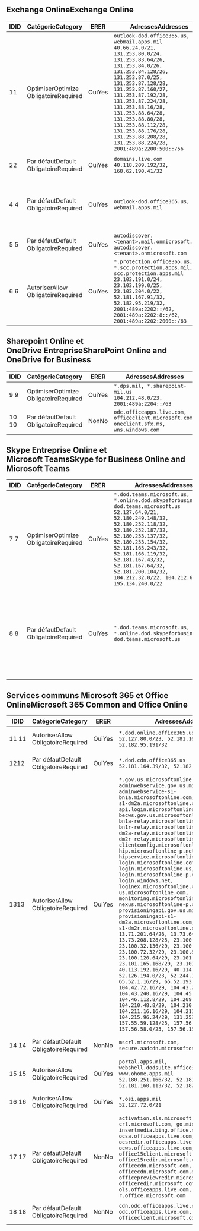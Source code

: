 <!--THIS FILE IS AUTOMATICALLY GENERATED. MANUAL CHANGES WILL BE OVERWRITTEN.-->
<!--Please contact the Office 365 Endpoints team with any questions.-->
<!--USGovDoD endpoints version 2018082900-->
<!--File generated 2018-09-28 14:38:18.5431-->

## <a name="exchange-online"></a><span data-ttu-id="640e7-101">Exchange Online</span><span class="sxs-lookup"><span data-stu-id="640e7-101">Exchange Online</span></span>

<span data-ttu-id="640e7-102">ID</span><span class="sxs-lookup"><span data-stu-id="640e7-102">ID</span></span> | <span data-ttu-id="640e7-103">Catégorie</span><span class="sxs-lookup"><span data-stu-id="640e7-103">Category</span></span> | <span data-ttu-id="640e7-104">ER</span><span class="sxs-lookup"><span data-stu-id="640e7-104">ER</span></span> | <span data-ttu-id="640e7-105">Adresses</span><span class="sxs-lookup"><span data-stu-id="640e7-105">Addresses</span></span> | <span data-ttu-id="640e7-106">Ports</span><span class="sxs-lookup"><span data-stu-id="640e7-106">Ports</span></span>
-- | -------------------- | --- | ---------------------------------------------------------------------------------------------------------------------------------------------------------------------------------------------------------------------------------------------------------------------------------------------------------------------------------------------------------------------------------------------- | -------------------------------
<span data-ttu-id="640e7-107">1</span><span class="sxs-lookup"><span data-stu-id="640e7-107">1</span></span> | <span data-ttu-id="640e7-108">Optimiser</span><span class="sxs-lookup"><span data-stu-id="640e7-108">Optimize</span></span><BR><span data-ttu-id="640e7-109">Obligatoire</span><span class="sxs-lookup"><span data-stu-id="640e7-109">Required</span></span> | <span data-ttu-id="640e7-110">Oui</span><span class="sxs-lookup"><span data-stu-id="640e7-110">Yes</span></span> | `outlook-dod.office365.us, webmail.apps.mil`<BR>`40.66.24.0/21, 131.253.80.0/24, 131.253.83.64/26, 131.253.84.0/26, 131.253.84.128/26, 131.253.87.0/25, 131.253.87.128/28, 131.253.87.160/27, 131.253.87.192/28, 131.253.87.224/28, 131.253.88.16/28, 131.253.88.64/28, 131.253.88.80/28, 131.253.88.112/28, 131.253.88.176/28, 131.253.88.208/28, 131.253.88.224/28, 2001:489a:2200:500::/56` | <span data-ttu-id="640e7-111">**TCP :** 443, 80</span><span class="sxs-lookup"><span data-stu-id="640e7-111">**TCP:** 443, 80</span></span>
<span data-ttu-id="640e7-112">2</span><span class="sxs-lookup"><span data-stu-id="640e7-112">2</span></span> | <span data-ttu-id="640e7-113">Par défaut</span><span class="sxs-lookup"><span data-stu-id="640e7-113">Default</span></span><BR><span data-ttu-id="640e7-114">Obligatoire</span><span class="sxs-lookup"><span data-stu-id="640e7-114">Required</span></span> | <span data-ttu-id="640e7-115">Oui</span><span class="sxs-lookup"><span data-stu-id="640e7-115">Yes</span></span> | `domains.live.com`<BR>`40.118.209.192/32, 168.62.190.41/32` | <span data-ttu-id="640e7-116">**TCP :** 443, 80</span><span class="sxs-lookup"><span data-stu-id="640e7-116">**TCP:** 443, 80</span></span>
<span data-ttu-id="640e7-117">4 </span><span class="sxs-lookup"><span data-stu-id="640e7-117">4</span></span> | <span data-ttu-id="640e7-118">Par défaut</span><span class="sxs-lookup"><span data-stu-id="640e7-118">Default</span></span><BR><span data-ttu-id="640e7-119">Obligatoire</span><span class="sxs-lookup"><span data-stu-id="640e7-119">Required</span></span> | <span data-ttu-id="640e7-120">Oui</span><span class="sxs-lookup"><span data-stu-id="640e7-120">Yes</span></span> | `outlook-dod.office365.us, webmail.apps.mil` | <span data-ttu-id="640e7-121">**TCP :** 143, 25, 587, 993, 995</span><span class="sxs-lookup"><span data-stu-id="640e7-121">**TCP:** 143, 25, 587, 993, 995</span></span>
<span data-ttu-id="640e7-122">5 </span><span class="sxs-lookup"><span data-stu-id="640e7-122">5</span></span> | <span data-ttu-id="640e7-123">Par défaut</span><span class="sxs-lookup"><span data-stu-id="640e7-123">Default</span></span><BR><span data-ttu-id="640e7-124">Obligatoire</span><span class="sxs-lookup"><span data-stu-id="640e7-124">Required</span></span> | <span data-ttu-id="640e7-125">Oui</span><span class="sxs-lookup"><span data-stu-id="640e7-125">Yes</span></span> | `autodiscover.<tenant>.mail.onmicrosoft.com, autodiscover.<tenant>.onmicrosoft.com` | <span data-ttu-id="640e7-126">**TCP :** 443, 80</span><span class="sxs-lookup"><span data-stu-id="640e7-126">**TCP:** 443, 80</span></span>
<span data-ttu-id="640e7-127">6 </span><span class="sxs-lookup"><span data-stu-id="640e7-127">6</span></span> | <span data-ttu-id="640e7-128">Autoriser</span><span class="sxs-lookup"><span data-stu-id="640e7-128">Allow</span></span><BR><span data-ttu-id="640e7-129">Obligatoire</span><span class="sxs-lookup"><span data-stu-id="640e7-129">Required</span></span> | <span data-ttu-id="640e7-130">Oui</span><span class="sxs-lookup"><span data-stu-id="640e7-130">Yes</span></span> | `*.protection.office365.us, *.scc.protection.apps.mil, scc.protection.apps.mil`<BR>`23.103.191.0/24, 23.103.199.0/25, 23.103.204.0/22, 52.181.167.91/32, 52.182.95.219/32, 2001:489a:2202::/62, 2001:489a:2202:8::/62, 2001:489a:2202:2000::/63` | <span data-ttu-id="640e7-131">**TCP :** 25, 443</span><span class="sxs-lookup"><span data-stu-id="640e7-131">**TCP:** 25, 443</span></span>

## <a name="sharepoint-online-and-onedrive-for-business"></a><span data-ttu-id="640e7-132">Sharepoint Online et OneDrive Entreprise</span><span class="sxs-lookup"><span data-stu-id="640e7-132">SharePoint Online and OneDrive for Business</span></span>

<span data-ttu-id="640e7-133">ID</span><span class="sxs-lookup"><span data-stu-id="640e7-133">ID</span></span> | <span data-ttu-id="640e7-134">Catégorie</span><span class="sxs-lookup"><span data-stu-id="640e7-134">Category</span></span> | <span data-ttu-id="640e7-135">ER</span><span class="sxs-lookup"><span data-stu-id="640e7-135">ER</span></span> | <span data-ttu-id="640e7-136">Adresses</span><span class="sxs-lookup"><span data-stu-id="640e7-136">Addresses</span></span> | <span data-ttu-id="640e7-137">Ports</span><span class="sxs-lookup"><span data-stu-id="640e7-137">Ports</span></span>
-- | -------------------- | --- | ---------------------------------------------------------------------------------------- | ----------------
<span data-ttu-id="640e7-138">9 </span><span class="sxs-lookup"><span data-stu-id="640e7-138">9</span></span> | <span data-ttu-id="640e7-139">Optimiser</span><span class="sxs-lookup"><span data-stu-id="640e7-139">Optimize</span></span><BR><span data-ttu-id="640e7-140">Obligatoire</span><span class="sxs-lookup"><span data-stu-id="640e7-140">Required</span></span> | <span data-ttu-id="640e7-141">Oui</span><span class="sxs-lookup"><span data-stu-id="640e7-141">Yes</span></span> | `*.dps.mil, *.sharepoint-mil.us`<BR>`104.212.48.0/23, 2001:489a:2204::/63` | <span data-ttu-id="640e7-142">**TCP :** 443, 80</span><span class="sxs-lookup"><span data-stu-id="640e7-142">**TCP:** 443, 80</span></span>
<span data-ttu-id="640e7-143">10 </span><span class="sxs-lookup"><span data-stu-id="640e7-143">10</span></span> | <span data-ttu-id="640e7-144">Par défaut</span><span class="sxs-lookup"><span data-stu-id="640e7-144">Default</span></span><BR><span data-ttu-id="640e7-145">Obligatoire</span><span class="sxs-lookup"><span data-stu-id="640e7-145">Required</span></span> | <span data-ttu-id="640e7-146">Non</span><span class="sxs-lookup"><span data-stu-id="640e7-146">No</span></span> | `odc.officeapps.live.com, officeclient.microsoft.com, oneclient.sfx.ms, wns.windows.com` | <span data-ttu-id="640e7-147">**TCP :** 443, 80</span><span class="sxs-lookup"><span data-stu-id="640e7-147">**TCP:** 443, 80</span></span>

## <a name="skype-for-business-online-and-microsoft-teams"></a><span data-ttu-id="640e7-148">Skype Entreprise Online et Microsoft Teams</span><span class="sxs-lookup"><span data-stu-id="640e7-148">Skype for Business Online and Microsoft Teams</span></span>

<span data-ttu-id="640e7-149">ID</span><span class="sxs-lookup"><span data-stu-id="640e7-149">ID</span></span> | <span data-ttu-id="640e7-150">Catégorie</span><span class="sxs-lookup"><span data-stu-id="640e7-150">Category</span></span> | <span data-ttu-id="640e7-151">ER</span><span class="sxs-lookup"><span data-stu-id="640e7-151">ER</span></span> | <span data-ttu-id="640e7-152">Adresses</span><span class="sxs-lookup"><span data-stu-id="640e7-152">Addresses</span></span> | <span data-ttu-id="640e7-153">Ports</span><span class="sxs-lookup"><span data-stu-id="640e7-153">Ports</span></span>
-- | -------------------- | --- | -------------------------------------------------------------------------------------------------------------------------------------------------------------------------------------------------------------------------------------------------------------------------------------------------------------------------------------------------------- | --------------------------------------------------
<span data-ttu-id="640e7-154">7 </span><span class="sxs-lookup"><span data-stu-id="640e7-154">7</span></span> | <span data-ttu-id="640e7-155">Optimiser</span><span class="sxs-lookup"><span data-stu-id="640e7-155">Optimize</span></span><BR><span data-ttu-id="640e7-156">Obligatoire</span><span class="sxs-lookup"><span data-stu-id="640e7-156">Required</span></span> | <span data-ttu-id="640e7-157">Oui</span><span class="sxs-lookup"><span data-stu-id="640e7-157">Yes</span></span> | `*.dod.teams.microsoft.us, *.online.dod.skypeforbusiness.us, dod.teams.microsoft.us`<BR>`52.127.64.0/21, 52.180.249.148/32, 52.180.252.118/32, 52.180.252.187/32, 52.180.253.137/32, 52.180.253.154/32, 52.181.165.243/32, 52.181.166.119/32, 52.181.167.43/32, 52.181.167.64/32, 52.181.200.104/32, 104.212.32.0/22, 104.212.60.0/23, 195.134.240.0/22` | <span data-ttu-id="640e7-158">**TCP :** 443</span><span class="sxs-lookup"><span data-stu-id="640e7-158">**TCP:** 443</span></span><BR><span data-ttu-id="640e7-159">**UDP :** 3478, 3479, 3480, 3481</span><span class="sxs-lookup"><span data-stu-id="640e7-159">**UDP:** 3478, 3479, 3480, 3481</span></span>
<span data-ttu-id="640e7-160">8 </span><span class="sxs-lookup"><span data-stu-id="640e7-160">8</span></span> | <span data-ttu-id="640e7-161">Par défaut</span><span class="sxs-lookup"><span data-stu-id="640e7-161">Default</span></span><BR><span data-ttu-id="640e7-162">Obligatoire</span><span class="sxs-lookup"><span data-stu-id="640e7-162">Required</span></span> | <span data-ttu-id="640e7-163">Oui</span><span class="sxs-lookup"><span data-stu-id="640e7-163">Yes</span></span> | `*.dod.teams.microsoft.us, *.online.dod.skypeforbusiness.us, dod.teams.microsoft.us` | <span data-ttu-id="640e7-164">**TCP :** 5061, 50000-59999</span><span class="sxs-lookup"><span data-stu-id="640e7-164">**TCP:** 5061, 50000-59999</span></span><BR><span data-ttu-id="640e7-165">**UDP :** 50000-59999</span><span class="sxs-lookup"><span data-stu-id="640e7-165">**UDP:** 50000-59999</span></span>

## <a name="microsoft-365-common-and-office-online"></a><span data-ttu-id="640e7-166">Services communs Microsoft 365 et Office Online</span><span class="sxs-lookup"><span data-stu-id="640e7-166">Microsoft 365 Common and Office Online</span></span>

<span data-ttu-id="640e7-167">ID</span><span class="sxs-lookup"><span data-stu-id="640e7-167">ID</span></span> | <span data-ttu-id="640e7-168">Catégorie</span><span class="sxs-lookup"><span data-stu-id="640e7-168">Category</span></span> | <span data-ttu-id="640e7-169">ER</span><span class="sxs-lookup"><span data-stu-id="640e7-169">ER</span></span> | <span data-ttu-id="640e7-170">Adresses</span><span class="sxs-lookup"><span data-stu-id="640e7-170">Addresses</span></span> | <span data-ttu-id="640e7-171">Ports</span><span class="sxs-lookup"><span data-stu-id="640e7-171">Ports</span></span>
-- | ------------------- | --- | ---------------------------------------------------------------------------------------------------------------------------------------------------------------------------------------------------------------------------------------------------------------------------------------------------------------------------------------------------------------------------------------------------------------------------------------------------------------------------------------------------------------------------------------------------------------------------------------------------------------------------------------------------------------------------------------------------------------------------------------------------------------------------------------------------------------------------------------------------------------------------------------------------------------------------------------------------------------------------------------------------------------------------------------------------------------------------------------------------------------------------------------------------------------------------------------------------------------------------------------------------------------------------------------------------------------------------------------------------------------------------------------------------------------------------------------------------------------------------------------------------- | ----------------
<span data-ttu-id="640e7-172">11 </span><span class="sxs-lookup"><span data-stu-id="640e7-172">11</span></span> | <span data-ttu-id="640e7-173">Autoriser</span><span class="sxs-lookup"><span data-stu-id="640e7-173">Allow</span></span><BR><span data-ttu-id="640e7-174">Obligatoire</span><span class="sxs-lookup"><span data-stu-id="640e7-174">Required</span></span> | <span data-ttu-id="640e7-175">Oui</span><span class="sxs-lookup"><span data-stu-id="640e7-175">Yes</span></span> | `*.dod.online.office365.us`<BR>`52.127.80.0/23, 52.181.164.39/32, 52.182.95.191/32` | <span data-ttu-id="640e7-176">**TCP :** 443</span><span class="sxs-lookup"><span data-stu-id="640e7-176">**TCP:** 443</span></span>
<span data-ttu-id="640e7-177">12</span><span class="sxs-lookup"><span data-stu-id="640e7-177">12</span></span> | <span data-ttu-id="640e7-178">Par défaut</span><span class="sxs-lookup"><span data-stu-id="640e7-178">Default</span></span><BR><span data-ttu-id="640e7-179">Obligatoire</span><span class="sxs-lookup"><span data-stu-id="640e7-179">Required</span></span> | <span data-ttu-id="640e7-180">Oui</span><span class="sxs-lookup"><span data-stu-id="640e7-180">Yes</span></span> | `*.dod.cdn.office365.us`<BR>`52.181.164.39/32, 52.182.95.191/32` | <span data-ttu-id="640e7-181">**TCP :** 443</span><span class="sxs-lookup"><span data-stu-id="640e7-181">**TCP:** 443</span></span>
<span data-ttu-id="640e7-182">13</span><span class="sxs-lookup"><span data-stu-id="640e7-182">13</span></span> | <span data-ttu-id="640e7-183">Autoriser</span><span class="sxs-lookup"><span data-stu-id="640e7-183">Allow</span></span><BR><span data-ttu-id="640e7-184">Obligatoire</span><span class="sxs-lookup"><span data-stu-id="640e7-184">Required</span></span> | <span data-ttu-id="640e7-185">Oui</span><span class="sxs-lookup"><span data-stu-id="640e7-185">Yes</span></span> | `*.gov.us.microsoftonline.com, adminwebservice.gov.us.microsoftonline.com, adminwebservice-s1-bn1a.microsoftonline.com, adminwebservice-s1-dm2a.microsoftonline.com, api.login.microsoftonline.com, becws.gov.us.microsoftonline.com, bws-s1-bn1a-relay.microsoftonline.com, bws-s1-bn1r-relay.microsoftonline.com, bws-s1-dm2a-relay.microsoftonline.com, bws-s1-dm2r-relay.microsoftonline.com, clientconfig.microsoftonline-p.net, hip.microsoftonline-p.net, hipservice.microsoftonline.com, login.microsoftonline.com, login.microsoftonline.us, login.microsoftonline-p.com, login.windows.net, loginex.microsoftonline.com, login-us.microsoftonline.com, monitoring.microsoftonline-p.com, nexus.microsoftonline-p.com, provisioningapi.gov.us.microsoftonline.com, provisioningapi-s1-dm2a.microsoftonline.com, provisioningapi-s1-dm2r.microsoftonline.com`<BR>`13.71.201.64/26, 13.73.64.64/26, 13.73.208.128/25, 23.100.16.168/29, 23.100.32.136/29, 23.100.64.24/29, 23.100.72.32/29, 23.100.80.64/29, 23.100.120.64/29, 23.101.144.136/29, 23.101.165.168/29, 23.101.181.128/29, 40.113.192.16/29, 40.114.120.16/29, 52.126.194.0/23, 52.244.120.128/25, 65.52.1.16/29, 65.52.193.136/29, 104.42.72.16/29, 104.43.208.16/29, 104.43.240.16/29, 104.45.208.104/29, 104.46.112.8/29, 104.209.144.16/29, 104.210.48.8/29, 104.210.208.16/29, 104.211.16.16/29, 104.211.48.16/29, 104.215.96.24/29, 131.253.120.0/24, 157.55.59.128/25, 157.56.53.128/25, 157.56.58.0/25, 157.56.151.0/25` | <span data-ttu-id="640e7-186">**TCP :** 443</span><span class="sxs-lookup"><span data-stu-id="640e7-186">**TCP:** 443</span></span>
<span data-ttu-id="640e7-187">14 </span><span class="sxs-lookup"><span data-stu-id="640e7-187">14</span></span> | <span data-ttu-id="640e7-188">Par défaut</span><span class="sxs-lookup"><span data-stu-id="640e7-188">Default</span></span><BR><span data-ttu-id="640e7-189">Obligatoire</span><span class="sxs-lookup"><span data-stu-id="640e7-189">Required</span></span> | <span data-ttu-id="640e7-190">Non</span><span class="sxs-lookup"><span data-stu-id="640e7-190">No</span></span> | `mscrl.microsoft.com, secure.aadcdn.microsoftonline-p.com` | <span data-ttu-id="640e7-191">**TCP :** 443</span><span class="sxs-lookup"><span data-stu-id="640e7-191">**TCP:** 443</span></span>
<span data-ttu-id="640e7-192">15 </span><span class="sxs-lookup"><span data-stu-id="640e7-192">15</span></span> | <span data-ttu-id="640e7-193">Autoriser</span><span class="sxs-lookup"><span data-stu-id="640e7-193">Allow</span></span><BR><span data-ttu-id="640e7-194">Obligatoire</span><span class="sxs-lookup"><span data-stu-id="640e7-194">Required</span></span> | <span data-ttu-id="640e7-195">Oui</span><span class="sxs-lookup"><span data-stu-id="640e7-195">Yes</span></span> | `portal.apps.mil, webshell.dodsuite.office365.us, www.ohome.apps.mil`<BR>`52.180.251.166/32, 52.181.160.19/32, 52.181.160.113/32, 52.182.92.132/32` | <span data-ttu-id="640e7-196">**TCP :** 443</span><span class="sxs-lookup"><span data-stu-id="640e7-196">**TCP:** 443</span></span>
<span data-ttu-id="640e7-197">16 </span><span class="sxs-lookup"><span data-stu-id="640e7-197">16</span></span> | <span data-ttu-id="640e7-198">Autoriser</span><span class="sxs-lookup"><span data-stu-id="640e7-198">Allow</span></span><BR><span data-ttu-id="640e7-199">Obligatoire</span><span class="sxs-lookup"><span data-stu-id="640e7-199">Required</span></span> | <span data-ttu-id="640e7-200">Oui</span><span class="sxs-lookup"><span data-stu-id="640e7-200">Yes</span></span> | `*.osi.apps.mil`<BR>`52.127.72.0/21` | <span data-ttu-id="640e7-201">**TCP :** 443</span><span class="sxs-lookup"><span data-stu-id="640e7-201">**TCP:** 443</span></span>
<span data-ttu-id="640e7-202">17 </span><span class="sxs-lookup"><span data-stu-id="640e7-202">17</span></span> | <span data-ttu-id="640e7-203">Par défaut</span><span class="sxs-lookup"><span data-stu-id="640e7-203">Default</span></span><BR><span data-ttu-id="640e7-204">Obligatoire</span><span class="sxs-lookup"><span data-stu-id="640e7-204">Required</span></span> | <span data-ttu-id="640e7-205">Non</span><span class="sxs-lookup"><span data-stu-id="640e7-205">No</span></span> | `activation.sls.microsoft.com, crl.microsoft.com, go.microsoft.com, insertmedia.bing.office.net, ocsa.officeapps.live.com, ocsredir.officeapps.live.com, ocws.officeapps.live.com, office15client.microsoft.com, office15redir.microsoft.com, officecdn.microsoft.com, officecdn.microsoft.com.edgesuite.net, officepreviewredir.microsoft.com, officeredir.microsoft.com, ols.officeapps.live.com, r.office.microsoft.com` | <span data-ttu-id="640e7-206">**TCP :** 443, 80</span><span class="sxs-lookup"><span data-stu-id="640e7-206">**TCP:** 443, 80</span></span>
<span data-ttu-id="640e7-207">18 </span><span class="sxs-lookup"><span data-stu-id="640e7-207">18</span></span> | <span data-ttu-id="640e7-208">Par défaut</span><span class="sxs-lookup"><span data-stu-id="640e7-208">Default</span></span><BR><span data-ttu-id="640e7-209">Obligatoire</span><span class="sxs-lookup"><span data-stu-id="640e7-209">Required</span></span> | <span data-ttu-id="640e7-210">Non</span><span class="sxs-lookup"><span data-stu-id="640e7-210">No</span></span> | `cdn.odc.officeapps.live.com, odc.officeapps.live.com, officeclient.microsoft.com` | <span data-ttu-id="640e7-211">**TCP :** 443, 80</span><span class="sxs-lookup"><span data-stu-id="640e7-211">**TCP:** 443, 80</span></span>
